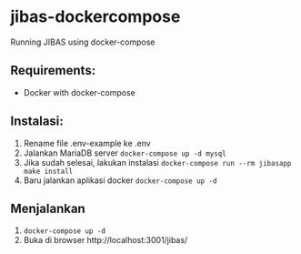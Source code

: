 # jibas-dockercompose
Running JIBAS using docker-compose

## Requirements:
- Docker with docker-compose

## Instalasi:
1. Rename file .env-example ke .env
2. Jalankan MariaDB server `docker-compose up -d mysql`
3. Jika sudah selesai, lakukan instalasi `docker-compose run --rm jibasapp make install`
4. Baru jalankan aplikasi docker `docker-compose up -d`

## Menjalankan
1. `docker-compose up -d`
2. Buka di browser http://localhost:3001/jibas/
